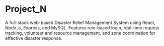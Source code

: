 # Project_N
A full-stack web-based Disaster Relief Management System using React, Node.js, Express, and MySQL. Features role-based login, real-time request tracking, volunteer and resource management, and zone coordination for effective disaster response.
